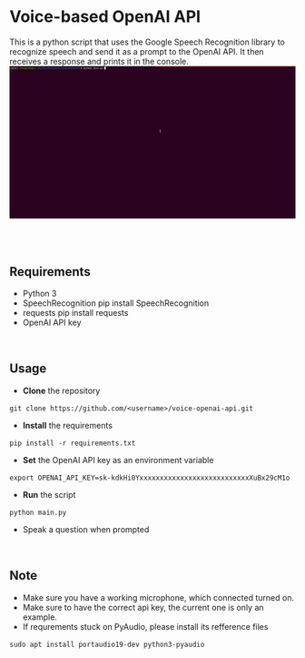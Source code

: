 # Voice-based OpenAI API
This is a python script that uses the Google Speech Recognition library to recognize speech and send it as a prompt to the OpenAI API. It then receives a response and prints it in the console.
![](https://github.com/Leonavshalom/speech2chatGPT/blob/master/speechGPT.gif)

 <br />
  <br />
  
Requirements
-
- Python 3
- SpeechRecognition pip install SpeechRecognition
- requests pip install requests
- OpenAI API key
 <br />
 
Usage
-
- **Clone** the repository
```
git clone https://github.com/<username>/voice-openai-api.git
```


- **Install** the requirements
```
pip install -r requirements.txt
```

- **Set** the OpenAI API key as an environment variable
```
export OPENAI_API_KEY=sk-kdkHi0YxxxxxxxxxxxxxxxxxxxxxxxxxxxXuBx29cM1o
```

- **Run** the script
```
python main.py
```
- Speak a question when prompted
 
 <br />

Note
-
- Make sure you have a working microphone, which connected turned on.
- Make sure to have the correct api key, the current one is only an example.
- If requrements stuck on PyAudio, please install its refference files
```
sudo apt install portaudio19-dev python3-pyaudio
```
